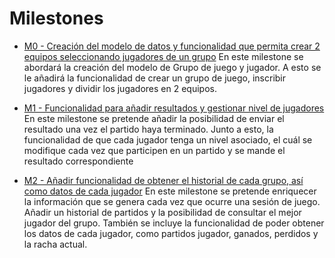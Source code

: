 # Milestones

- [M0 - Creación del modelo de datos y funcionalidad que permita crear 2 equipos seleccionando jugadores de un grupo](https://github.com/manujurado1/SportsBar-IV/milestone/1)
En este milestone se abordará la creación del modelo de Grupo de juego y jugador.
A esto se le añadirá la funcionalidad de crear un grupo de juego, inscribir jugadores y dividir los jugadores en 2 equipos.

- [M1 - Funcionalidad para añadir resultados y gestionar nivel de jugadores](https://github.com/manujurado1/SportsBar-IV/milestone/2)
En este milestone se pretende añadir la posibilidad de enviar el resultado una vez el partido haya terminado.
Junto a esto, la funcionalidad de que cada jugador tenga un nivel asociado, el cuál se modifique cada vez que participen en un partido y se mande el resultado correspondiente

- [M2 - Añadir funcionalidad de obtener el historial de cada grupo, así como datos de cada jugador](https://github.com/manujurado1/SportsBar-IV/milestone/3)
En este milestone se pretende enriquecer la información que se genera cada vez que ocurre una sesión de juego.
Añadir un historial de partidos y la posibilidad de consultar el mejor jugador del grupo.
También se incluye la funcionalidad de poder obtener los datos de cada jugador, como partidos jugador, ganados, perdidos y la racha actual. 